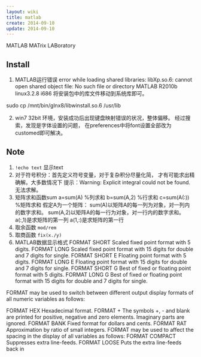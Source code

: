 ```yaml
---
layout: wiki
title: matlab
create: 2014-09-10
update: 2014-09-10
---
```


MATLAB MATrix LABoratory

## Install
1. MATLAB运行错误
error while loading shared libraries: libXp.so.6: cannot open shared object file: No such file or directory
MATLAB R2010b linux3.2.8 i686
将安装包中的库文件移动到系统库即可。

sudo cp /mnt/bin/glnx8/libwinstall.so.6 /usr/lib

2. win7 32bit 环境，安装成功后出现键盘映射错误的状况，整体偏移。
经过搜索，发现是字体设置的问题，
在preferences中将font设置全部改为customed即可解决。

## Note
1. `!echo text`  显示text
2. 对于符号积分：首先定义符号变量，对于复杂积分尽量化简，
才有可能求出精确解。大多数情况下
提示：Warning: Explicit integral could not be found. 无法求解。
3. 矩阵求和函数sum
a=sum(A) %列求和
b=sum(A,2) %行求和
c=sum(A(:)) %矩阵求和
假定A为一个矩阵：
sum(A)以矩阵A的每一列为对象，对一列内的数字求和。
sum(A,2)以矩阵A的每一行为对象，对一行内的数字求和。
a(:,1)是求矩阵的第一列
a(1,:)是求矩阵的第一行
4. 取余函数
`mod/rem`
5. 取商函数
`fix(x./y)`
6. MATLAB数据显示格式
FORMAT SHORT Scaled fixed point format with 5 digits.
FORMAT LONG Scaled fixed point format with 15 digits for double and 7 digits for single.
FORMAT SHORT E Floating point format with 5 digits.
FORMAT LONG E Floating point format with 15 digits for double and 7 digits for single.
FORMAT SHORT G Best of fixed or floating point format with 5 digits.
FORMAT LONG G Best of fixed or floating point format with 15 digits for double and 7 digits for single.


FORMAT may be used to switch between different output display formats of all numeric variables as follows:

FORMAT HEX Hexadecimal format.
FORMAT + The symbols +, - and blank are printed for positive, negative and zero elements. Imaginary parts are ignored.
FORMAT BANK Fixed format for dollars and cents.
FORMAT RAT Approximation by ratio of small integers.
FORMAT may be used to affect the spacing in the display of all variables as follows:
FORMAT COMPACT Suppresses extra line-feeds.
FORMAT LOOSE Puts the extra line-feeds back in 
